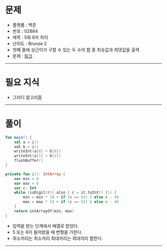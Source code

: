 # 문제
- 플랫폼 : 백준
- 번호 : 02864
- 제목 : 5와 6의 차이
- 난이도 : Bronze 2
- 첫째 줄에 상근이가 구할 수 있는 두 수의 합 중 최솟값과 최댓값을 출력
- 문제 : <a href="https://www.acmicpc.net/problem/2864" target="_blank">링크</a>

---

# 필요 지식
- 그리디 알고리즘

---

# 풀이
```kotlin
fun main() {
    val a = i()
    val b = i()
    writeInt(a[0] + b[0])
    writeInt(a[1] + b[1])
    flushBuffer()
}

private fun i(): IntArray {
    var min = 0
    var max = 0
    var c: Int
    while (isDigit(r().also { c = it.toInt() })) {
        min = min * 10 + if (c == 54) 5 else c - 48
        max = max * 10 + if (c == 53) 6 else c - 48
    }
    return intArrayOf(min, max)
}
```
- 입력을 받는 단계에서 배열로 받았다.
- 5 또는 6이 들어왔을 때 변형을 가한다.
- 최소끼리는 최소끼리 최대끼리는 최대끼리 합한다.

---
